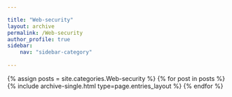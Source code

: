 ```yaml
---

title: "Web-security"
layout: archive
permalink: /Web-security
author_profile: true
sidebar:
    nav: "sidebar-category"
    
---
```


{% assign posts = site.categories.Web-security %}
{% for post in posts %} {% include archive-single.html type=page.entries_layout %} {% endfor %}